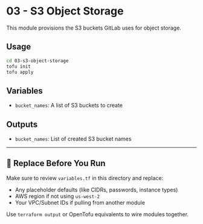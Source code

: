 
# 03 - S3 Object Storage

This module provisions the S3 buckets GitLab uses for object storage.

## Usage

```bash
cd 03-s3-object-storage
tofu init
tofu apply
```

## Variables

- `bucket_names`: A list of S3 buckets to create

## Outputs

- `bucket_names`: List of created S3 bucket names


---

## 🔧 Replace Before You Run

Make sure to review `variables.tf` in this directory and replace:

- Any placeholder defaults (like CIDRs, passwords, instance types)
- AWS region if not using `us-west-2`
- Your VPC/Subnet IDs if pulling from another module

Use `terraform output` or OpenTofu equivalents to wire modules together.
